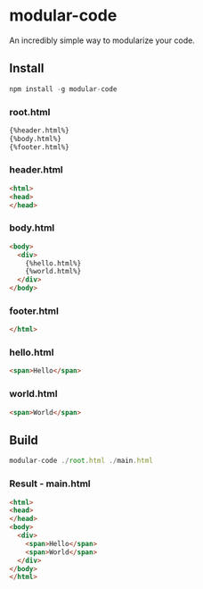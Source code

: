 # modular-code

An incredibly simple way to modularize your code.

## Install

````js
npm install -g modular-code
````

### root.html

````html
{%header.html%}
{%body.html%}
{%footer.html%}
````

### header.html

````html
<html>
<head>
</head>
````

### body.html

````html
<body>
  <div>
    {%hello.html%}
    {%world.html%}
  </div>
</body>
````

### footer.html

````html
</html>
````

### hello.html

````html
<span>Hello</span>
````

### world.html

````html
<span>World</span>
````

## Build

````js
modular-code ./root.html ./main.html
````

### Result - main.html

````html
<html>
<head>
</head>
<body>
  <div>
    <span>Hello</span>
    <span>World</span>
  </div>
</body>
</html>
````
